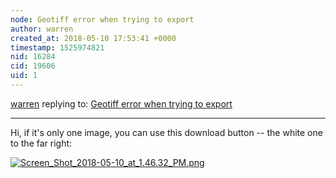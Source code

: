 ```yaml
---
node: Geotiff error when trying to export
author: warren
created_at: 2018-05-10 17:53:41 +0000
timestamp: 1525974821
nid: 16284
cid: 19606
uid: 1
---
```




[warren](../profile/warren) replying to: [Geotiff error when trying to export](../notes/Zemans/05-03-2018/geotiff-error-when-trying-to-export)

----
Hi, if it's only one image, you can use this download button -- the white one to the far right:

[![Screen_Shot_2018-05-10_at_1.46.32_PM.png](/i/24880)](/i/24880)

